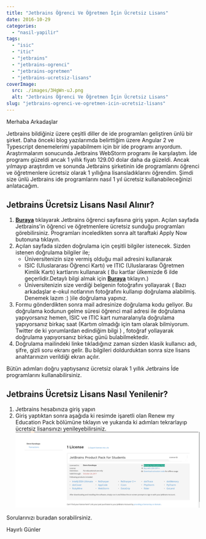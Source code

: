```yaml
---
title: "Jetbrains Öğrenci Ve Öğretmen İçin Ücretsiz Lisans"
date: 2016-10-29
categories: 
  - "nasil-yapilir"
tags: 
  - "isic"
  - "itic"
  - "jetbrains"
  - "jetbrains-ogrenci"
  - "jetbrains-ogretmen"
  - "jetbrains-ucretsiz-lisans"
coverImage:
  src: ./images/3HgWn-uJ.png
  alt: "Jetbrains Öğrenci Ve Öğretmen İçin Ücretsiz Lisans"
slug: "jetbrains-ogrenci-ve-ogretmen-icin-ucretsiz-lisans"
---
```


Merhaba Arkadaşlar

Jetbrains bildiğiniz üzere çeşitli diller de ide programları geliştiren ünlü bir şirket. Daha önceki blog yazılarımda belirttiğim üzere Angular 2 ve Typescript denemelerimi yapabilmem için bir ide programı arıyordum. <!--more--> Araştırmalarım sonucunda Jetbrains WebStorm programı ile karşılaştım. İde programı güzeldi ancak 1 yıllık fiyatı 129.00 dolar daha da güzeldi. Ancak yılmayıp araştırdım ve sonunda Jetbrains şirketinin ide programlarını öğrenci ve öğretmenlere ücretsiz olarak 1 yıllığına lisansladıklarını öğrendim. Şimdi size ünlü Jetbrains ide programlarını nasıl 1 yıl ücretsiz kullanabileceğinizi anlatacağım.

## Jetbrains Ücretsiz Lisans Nasıl Alınır?

1. **[Buraya](https://www.jetbrains.com/student/)** tıklayarak Jetbrains öğrenci sayfasına giriş yapın. Açılan sayfada Jetbrains'in öğrenci ve öğretmenlere ücretsiz sunduğu programları görebilirsiniz. Programları inceledikten sonra alt taraftaki Apply Now butonuna tıklayın.
2. Açılan sayfada sizden doğrulama için çeşitli bilgiler istenecek. Sizden istenen doğrulama bilgiler ile;
    - Üniversitenizin size vermiş olduğu mail adresini kullanarak
    - ISIC (Uluslararası Öğrenci Kartı) ve ITIC (Uluslararası Öğretmen Kimlik Kartı) kartlarını kullanarak ( Bu kartlar ülkemizde 6 ilde geçerlidir.Detaylı bilgi almak için [**Buraya**](https://www.isic.org.tr/hakkimizda/faqs/) tıklayın.)
    - Üniversitenizin size verdiği belgenin fotoğrafını yollayarak ( Bazı arkadaşlar e-okul notlarının fotoğrafını kullanıp doğrulama alabilmiş. Denemek lazım :) )ile doğrulama yapınız.
3. Formu gönderdikten sonra mail adresinize doğrulama kodu geliyor. Bu doğrulama kodunun gelme süresi öğrenci mail adresi ile doğrulama yapıyorsanız hemen, ISIC ve ITIC kart numaralarıyla doğrulama yapıyorsanız birkaç saat (Kartım olmadığı için tam olarak bilmiyorum. Twitter de ki yorumlardan edindiğim bilgi ) , fotoğraf yollayarak doğrulama yapıyorsanız birkaç günü bulabilmektedir.
4. Doğrulama mailindeki linke tıkladığınız zaman sizden klasik kullanıcı adı, şifre, gizli soru ekranı gelir. Bu bilgileri doldurduktan sonra size lisans anahtarınızın verildiği ekran açılır.

Bütün adımları doğru yaptıysanız ücretsiz olarak 1 yıllık Jetbrains İde programlarını kullanabilirsiniz.

## Jetbrains Ücretsiz Lisans Nasıl Yenilenir?

1. Jetbrains hesabınıza giriş yapın
2. Giriş yaptıktan sonra aşağıda ki resimde işaretli olan Renew my Education Pack bölümüne tıklayın ve yukarıda ki adımları tekrarlayıp ücretsiz lisansınızı yenileyebilirsiniz.![lisans](images/5G6bR5.png)

Sorularınızı buradan sorabilirsiniz.

Hayırlı Günler
